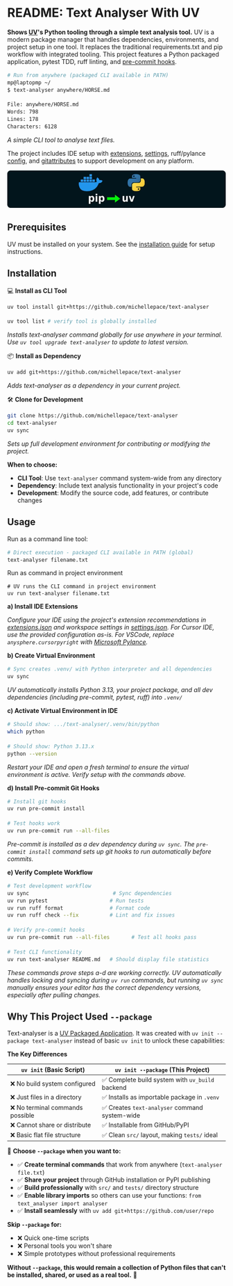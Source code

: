 # README: Text Analyser With UV

**Shows [UV](https://docs.astral.sh/uv/)'s Python tooling through a simple text analysis tool.** UV is a modern package manager that handles dependencies, environments, and project setup in one tool. It replaces the traditional requirements.txt and pip workflow with integrated tooling. This project features a Python packaged application, pytest TDD, ruff linting, and [pre-commit hooks](.pre-commit-config.yaml).

```bash
# Run from anywhere (packaged CLI available in PATH)
mp@laptopmp ~/ 
$ text-analyser anywhere/HORSE.md 

File: anywhere/HORSE.md
Words: 798
Lines: 178
Characters: 6128
```

*A simple CLI tool to analyse text files.*

The project includes IDE setup with [extensions](.vscode/extensions.json), [settings](.vscode/settings.json), ruff/pylance [config](pyproject.toml), and [gitattributes](.gitattributes) to support development on any platform.

![pip to uv migration diagram](images/pip-to-uv.webp)

## Prerequisites

UV must be installed on your system. See the [installation guide](https://docs.astral.sh/uv/getting-started/installation/) for setup instructions.

## Installation

💻 **Install as CLI Tool**

```bash
uv tool install git+https://github.com/michellepace/text-analyser

uv tool list # verify tool is globally installed
```

*Installs text-analyser command globally for use anywhere in your terminal. Use `uv tool upgrade text-analyser` to update to latest version.*

📦 **Install as Dependency**

```bash
uv add git+https://github.com/michellepace/text-analyser
```

*Adds text-analyser as a dependency in your current project.*

🛠️ **Clone for Development**

```bash
git clone https://github.com/michellepace/text-analyser
cd text-analyser
uv sync
```

*Sets up full development environment for contributing or modifying the project.*

**When to choose:**
- **CLI Tool**: Use `text-analyser` command system-wide from any directory
- **Dependency**: Include text analysis functionality in your project's code
- **Development**: Modify the source code, add features, or contribute changes

## Usage

Run as a command line tool:

```bash
# Direct execution - packaged CLI available in PATH (global)
text-analyser filename.txt
```

Run as command in project environment

```
# UV runs the CLI command in project environment
uv run text-analyser filename.txt
```

**a) Install IDE Extensions**

*Configure your IDE using the project's extension recommendations in [extensions.json](extensions.json) and workspace settings in [settings.json](settings.json). For Cursor IDE, use the provided configuration as-is. For VSCode, replace `anysphere.cursorpyright` with [Microsoft Pylance](https://marketplace.visualstudio.com/items?itemName=ms-python.vscode-pylance).*

**b) Create Virtual Environment**

```bash
# Sync creates .venv/ with Python interpreter and all dependencies
uv sync
```

*UV automatically installs Python 3.13, your project package, and all dev dependencies (including pre-commit, pytest, ruff) into `.venv/`*

**c) Activate Virtual Environment in IDE**

```bash
# Should show: .../text-analyser/.venv/bin/python
which python

# Should show: Python 3.13.x
python --version
```

*Restart your IDE and open a fresh terminal to ensure the virtual environment is active. Verify setup with the commands above.*

**d) Install Pre-commit Git Hooks**

```bash
# Install git hooks
uv run pre-commit install

# Test hooks work
uv run pre-commit run --all-files
```

*Pre-commit is installed as a dev dependency during `uv sync`. The `pre-commit install` command sets up git hooks to run automatically before commits.*

**e) Verify Complete Workflow**

```bash
# Test development workflow
uv sync                           # Sync dependencies
uv run pytest                    # Run tests
uv run ruff format               # Format code
uv run ruff check --fix          # Lint and fix issues

# Verify pre-commit hooks
uv run pre-commit run --all-files       # Test all hooks pass

# Test CLI functionality
uv run text-analyser README.md   # Should display file statistics
```

*These commands prove steps a-d are working correctly. UV automatically handles locking and syncing during `uv run` commands, but running `uv sync` manually ensures your editor has the correct dependency versions, especially after pulling changes.*

## Why This Project Used `--package`

Text-analyser is a [UV Packaged Application](https://docs.astral.sh/uv/concepts/projects/init/#packaged-applications). It was created with `uv init --package text-analyser` instead of basic `uv init` to unlock these capabilities:

**The Key Differences**

| **`uv init`** (Basic Script) | **`uv init --package`** (This Project) |
|-------------------------------|------------------------------------------|
| ❌ No build system configured | ✅ Complete build system with `uv_build` backend |
| ❌ Just files in a directory | ✅ Installs as importable package in `.venv` |
| ❌ No terminal commands possible | ✅ Creates `text-analyser` command system-wide |
| ❌ Cannot share or distribute | ✅ Installable from GitHub/PyPI |
| ❌ Basic flat file structure | ✅ Clean `src/` layout, making `tests/` ideal |

🎯 **Choose `--package` when you want to:**

- ✅ **Create terminal commands** that work from anywhere (`text-analyser file.txt`)
- ✅ **Share your project** through GitHub installation or PyPI publishing  
- ✅ **Build professionally** with `src/` and `tests/` directory structure
- ✅ **Enable library imports** so others can use your functions: `from text_analyser import analyser`
- ✅ **Install seamlessly** with `uv add git+https://github.com/user/repo`

**Skip `--package` for:**

- ❌ Quick one-time scripts
- ❌ Personal tools you won't share
- ❌ Simple prototypes without professional requirements

**Without `--package`, this would remain a collection of Python files that can't be installed, shared, or used as a real tool.** 🦚

